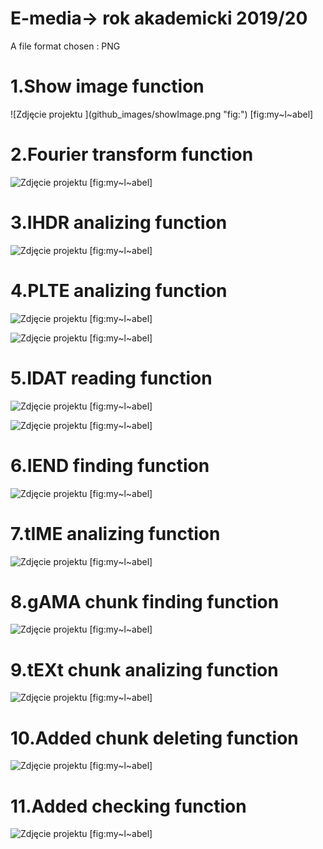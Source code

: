 # E-media-> rok akademicki 2019/20

A file format chosen : PNG

# 1.Show image function 

<p align="center">
  <github_images/showImage.png />
</p>
![Zdjęcie projektu ](github_images/showImage.png "fig:") 
[fig:my~l~abel]

# 2.Fourier transform function

![Zdjęcie projektu ](github_images/fourier.png "fig:") 
[fig:my~l~abel]

# 3.IHDR analizing function

![Zdjęcie projektu ](github_images/IHDR.png "fig:") 
[fig:my~l~abel]

# 4.PLTE analizing function

![Zdjęcie projektu ](github_images/PLTE_terminal.png "fig:")
[fig:my~l~abel]

![Zdjęcie projektu ](github_images/PLTE_file_new.png "fig:")
[fig:my~l~abel]

# 5.IDAT reading function

![Zdjęcie projektu ](github_images/idat_terminal.png "fig:")
[fig:my~l~abel]

![Zdjęcie projektu ](github_images/idat_text_file.png "fig:")
[fig:my~l~abel]

# 6.IEND finding function

![Zdjęcie projektu ](github_images/iend_terminal.png "fig:")
[fig:my~l~abel]

# 7.tIME analizing function

![Zdjęcie projektu ](github_images/tIME_terminal.png "fig:")
[fig:my~l~abel]

# 8.gAMA chunk finding function 

![Zdjęcie projektu ](github_images/gamma_terminal.png "fig:")
[fig:my~l~abel]

# 9.tEXt chunk analizing function 

![Zdjęcie projektu ](github_images/text_terminal.png "fig:")
[fig:my~l~abel]

# 10.Added chunk deleting function 

![Zdjęcie projektu ](github_images/chunkDelete_terminal.png "fig:")
[fig:my~l~abel]

# 11.Added checking function 

![Zdjęcie projektu ](github_images/check_terminal.png "fig:")
[fig:my~l~abel]


